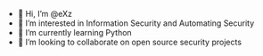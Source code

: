 - 👋 Hi, I’m @eXz
- 👀 I’m interested in Information Security and Automating Security
- 🌱 I’m currently learning Python
- 💞️ I’m looking to collaborate on open source security projects

<!---
eXz0/eXz0 is a ✨ special ✨ repository because its `README.md` (this file) appears on your GitHub profile.
You can click the Preview link to take a look at your changes.
--->
